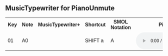 <!DOCTYPE html>
<html>
<head>
<code><style>
table {
  font-family: arial;
  border-collapse: collapse;
  width: 100%;
}

td, th {
  border: 1px solid #dddddd;
  text-align: left;
  padding: 8px;
}
}
</style></code>
</head>
<body>

<h2>MusicTypewriter for PianoUnmute</h2>

<table>
  <tr>
    <th>Key</th>
    <th>Note</th>
    <th>MusicTypewriter+</th>
    <th>Shortcut</th>
    <th>SMOL Notation</th>
    <th>Piano.ff *.ogg, *.m4v</th>
  </tr>
  <tr>
    <td>01</td>
    <td>A0</td>
    <td></td>
    <td>SHIFT a</td>
    <td>A</td>
    <td><code><audio controls>
  <source src="https://github.com/scifiltr/LEFT4E1/blob/master/MusicTypewriter/PianoUnmute/Piano.ff.A0.ogg" type="audio/ogg">
Your browser does not support the audio ogg element.
</audio></code></td>
  </tr>
</table>

</body>
</html>
